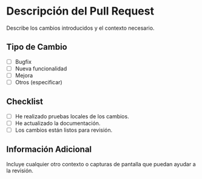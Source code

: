 # Descripción del Pull Request
Describe los cambios introducidos y el contexto necesario.

## Tipo de Cambio
- [ ] Bugfix
- [ ] Nueva funcionalidad
- [ ] Mejora
- [ ] Otros (especificar)

## Checklist
- [ ] He realizado pruebas locales de los cambios.
- [ ] He actualizado la documentación.
- [ ] Los cambios están listos para revisión.

## Información Adicional
Incluye cualquier otro contexto o capturas de pantalla que puedan ayudar a la revisión.

